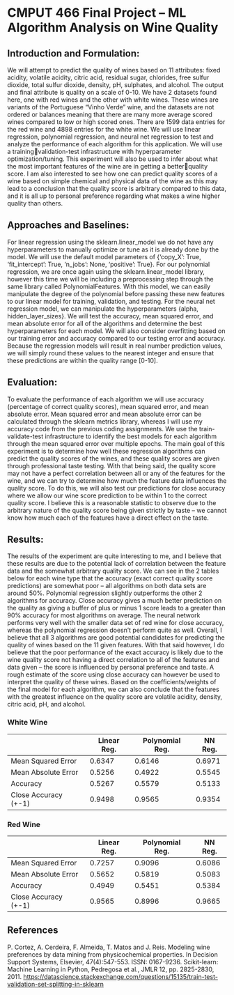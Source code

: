 # CMPUT 466 Final Project – ML Algorithm Analysis on Wine Quality

## Introduction and Formulation:
We will attempt to predict the quality of wines based on 11 attributes: fixed acidity, 
volatile acidity, citric acid, residual sugar, chlorides, free sulfur dioxide, total sulfur dioxide, 
density, pH, sulphates, and alcohol. The output and final attribute is quality on a scale of 0-10. 
We have 2 datasets found here, one with red wines and the other with white wines. These 
wines are variants of the Portuguese “Vinho Verde” wine, and the datasets are not ordered or 
balances meaning that there are many more average scored wines compared to low or high 
scored ones. There are 1599 data entries for the red wine and 4898 entries for the white wine.
We will use linear regression, polynomial regression, and neural net regression to test and 
analyze the performance of each algorithm for this application. We will use a trainingvalidation-test infrastructure with hyperparameter optimization/tuning. This experiment will 
also be used to infer about what the most important features of the wine are in getting a betterquality score. I am also interested to see how one can predict quality scores of a wine based on 
simple chemical and physical data of the wine as this may lead to a conclusion that the quality 
score is arbitrary compared to this data, and it is all up to personal preference regarding what 
makes a wine higher quality than others.

## Approaches and Baselines:
For linear regression using the sklearn.linear_model we do not have any 
hyperparameters to manually optimize or tune as it is already done by the model. We will use 
the default model parameters of {‘copy_X’: True, ‘fit_intercept’: True, ‘n_jobs’: None, ‘positive’: 
True}. For our polynomial regression, we are once again using the sklearn.linear_model library,
however this time we will be including a preprocessing step through the same library called 
PolynomialFeatures. With this model, we can easily manipulate the degree of the polynomial 
before passing these new features to our linear model for training, validation, and testing. For 
the neural net regression model, we can manipulate the hyperparameters {alpha, 
hidden_layer_sizes}. We will test the accuracy, mean squared error, and mean absolute error for 
all of the algorithms and determine the best hyperparameters for each model. We will also 
consider overfitting based on our training error and accuracy compared to our testing error and 
accuracy. Because the regression models will result in real number prediction values, we will 
simply round these values to the nearest integer and ensure that these predictions are within 
the quality range [0-10]. 

## Evaluation:
To evaluate the performance of each algorithm we will use accuracy (percentage of 
correct quality scores), mean squared error, and mean absolute error. Mean squared error and 
mean absolute error can be calculated through the sklearn metrics library, whereas I will use my 
accuracy code from the previous coding assignments. We use the train-validate-test 
infrastructure to identify the best models for each algorithm through the mean squared error 
over multiple epochs. The main goal of this experiment is to determine how well these
regression algorithms can predict the quality scores of the wines, and these quality scores are 
given through professional taste testing. With that being said, the quality score may not have a 
perfect correlation between all or any of the features for the wine, and we can try to determine 
how much the feature data influences the quality score. To do this, we will also test our 
predictions for close accuracy where we allow our wine score prediction to be within 1 to the 
correct quality score. I believe this is a reasonable statistic to observe due to the arbitrary 
nature of the quality score being given strictly by taste – we cannot know how much each of the
features have a direct effect on the taste.

## Results:
The results of the experiment are quite interesting to me, and I believe that these results 
are due to the potential lack of correlation between the feature data and the somewhat 
arbitrary quality score. We can see in the 2 tables below for each wine type that the accuracy 
(exact correct quality score predictions) are somewhat poor – all algorithms on both data sets 
are around 50%. Polynomial regression slightly outperforms the other 2 algorithms for accuracy. 
Close accuracy gives a much better prediction on the quality as giving a buffer of plus or minus 1 
score leads to a greater than 90% accuracy for most algorithms on average. The neural network 
performs very well with the smaller data set of red wine for close accuracy, whereas the 
polynomial regression doesn’t perform quite as well. Overall, I believe that all 3 algorithms are 
good potential candidates for predicting the quality of wines based on the 11 given features. 
With that said however, I do believe that the poor performance of the exact accuracy is likely
due to the wine quality score not having a direct correlation to all of the features and data given 
– the score is influenced by personal preference and taste. A rough estimate of the score using 
close accuracy can however be used to interpret the quality of these wines. Based on the 
coefficients/weights of the final model for each algorithm, we can also conclude that the 
features with the greatest influence on the quality score are volatile acidity, density, citric acid,
pH, and alcohol.

### White Wine
|   | Linear Reg. | Polynomial Reg. | NN Reg. |
| ----------- | ----------- | ----------- | ----------- |
| Mean Squared Error | 0.6347 | 0.6146 | 0.6971 |
| Mean Absolute Error | 0.5256 | 0.4922 | 0.5545 |
| Accuracy | 0.5267 | 0.5579 | 0.5133 |
| Close Accuracy (+-1) | 0.9498 | 0.9565 | 0.9354 |

### Red Wine
|   | Linear Reg. | Polynomial Reg. | NN Reg. |
| ----------- | ----------- | ----------- | ----------- |
| Mean Squared Error | 0.7257 | 0.9096 | 0.6086 |
| Mean Absolute Error | 0.5652 | 0.5819 | 0.5083 |
| Accuracy | 0.4949 | 0.5451 | 0.5384 |
| Close Accuracy (+-1) | 0.9565 | 0.8996 | 0.9665 |

## References
P. Cortez, A. Cerdeira, F. Almeida, T. Matos and J. Reis. Modeling wine preferences by data 
  mining from physicochemical properties. In Decision Support Systems, Elsevier, 
  47(4):547-553. ISSN: 0167-9236.
Scikit-learn: Machine Learning in Python, Pedregosa et al., JMLR 12, pp. 2825-2830, 2011.
https://datascience.stackexchange.com/questions/15135/train-test-validation-set-splitting-in-sklearn
